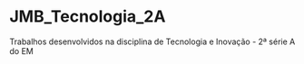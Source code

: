 # JMB_Tecnologia_2A
Trabalhos desenvolvidos na disciplina de Tecnologia e Inovação - 2ª série A do EM
